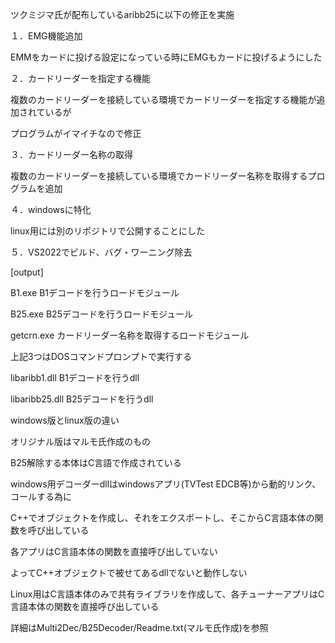 ツクミジマ氏が配布しているaribb25に以下の修正を実施

１．EMG機能追加

  EMMをカードに投げる設定になっている時にEMGもカードに投げるようにした
 
２．カードリーダーを指定する機能

  複数のカードリーダーを接続している環境でカードリーダーを指定する機能が追加されているが
 
  プログラムがイマイチなので修正
 
３．カードリーダー名称の取得

  複数のカードリーダーを接続している環境でカードリーダー名称を取得するプログラムを追加
 
４．windowsに特化

  linux用には別のリポジトリで公開することにした
 
５．VS2022でビルド、バグ・ワーニング除去

[output]

B1.exe         B1デコードを行うロードモジュール

B25.exe        B25デコードを行うロードモジュール

getcrn.exe     カードリーダー名称を取得するロードモジュール

上記3つはDOSコマンドプロンプトで実行する

libaribb1.dll  B1デコードを行うdll

libaribb25.dll B25デコードを行うdll


windows版とlinux版の違い

オリジナル版はマルモ氏作成のもの

B25解除する本体はC言語で作成されている

windows用デコーダーdllはwindowsアプリ(TVTest EDCB等)から動的リンク、コールする為に

C++でオブジェクトを作成し、それをエクスポートし、そこからC言語本体の関数を呼び出している

各アプリはC言語本体の関数を直接呼び出していない

よってC++オブジェクトで被せてあるdllでないと動作しない

Linux用はC言語本体のみで共有ライブラリを作成して、各チューナーアプリはC言語本体の関数を直接呼び出している

詳細はMulti2Dec/B25Decoder/Readme.txt(マルモ氏作成)を参照
